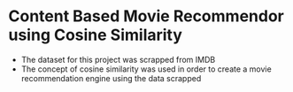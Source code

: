 # Content Based Movie Recommendor using Cosine Similarity
- The dataset for this project was scrapped from IMDB 
- The concept of cosine similarity was used in order to create a movie recommendation engine using the data scrapped
